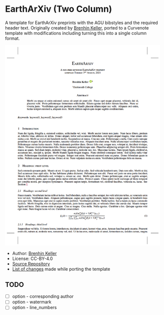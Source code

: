 # EarthArXiv (Two Column)

A template for EarthArXiv preprints with the AGU bibstyles and the required header text.
Originally created by [Brenhin Keller](https://github.com/brenhinkeller), ported to a Curvenote template with modifications including turning this into a single column format.

![First Page of the Example Paper](thumbnail.png)

- Author: [Brenhin Keller](https://github.com/brenhinkeller)
- License: CC-BY-4.0
- [Source Repository](https://github.com/brenhinkeller/preprint-template.tex)
- [List of changes](PORT.md) made while porting the template

## TODO

- [ ] option - corresponding author
- [ ] option - watermark
- [ ] option - line_numbers
